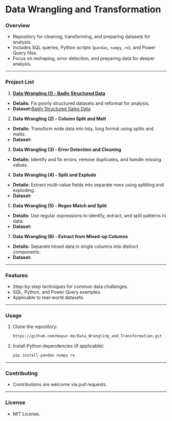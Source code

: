 # **Data Wrangling and Transformation**

### **Overview**  
- Repository for cleaning, transforming, and preparing datasets for analysis.  
- Includes SQL queries, Python scripts (`pandas`, `numpy`, `re`), and Power Query files.  
- Focus on reshaping, error detection, and preparing data for deeper analysis.  

---

### **Project List**  

1. [**Data Wrangling (1) - Badly Structured Data**](https://github.com/mayur-de/Data_Wrangling_and_Transformation/blob/416e2452b2b241703eeebd3e3f9d6baa56c10273/Data%20Wrangling%20(1)%20-%20Badly%20Structured%20Data.ipynb)
- **Details:** Fix poorly structured datasets and reformat for analysis. 
- **Dataset:**[Badly Structured Sales Data](https://github.com/mayur-de/Data_Wrangling_and_Transformation/blob/416e2452b2b241703eeebd3e3f9d6baa56c10273/Datasets/Badly%20Structured%20Sales%20Data.xlsx)
  
2. **Data Wrangling (2) - Column Split and Melt**  
- **Details:** Transform wide data into tidy, long format using splits and melts.  
- **Dataset:**
  
3. **Data Wrangling (3) - Error Detection and Cleaning**  
- **Details:** Identify and fix errors, remove duplicates, and handle missing values.  

4. **Data Wrangling (4) - Split and Explode**  
- **Details:** Extract multi-value fields into separate rows using splitting and exploding.  
- **Dataset:**
  
5. **Data Wrangling (5) - Regex Match and Split**
- **Details:** Use regular expressions to identify, extract, and split patterns in data.  
- **Dataset:**
  
7. **Data Wrangling (6) - Extract from Mixed-up Columns**  
- **Details:** Separate mixed data in single columns into distinct components.  
- **Dataset:**
  
---

### **Features**  
- Step-by-step techniques for common data challenges.  
- SQL, Python, and Power Query examples.  
- Applicable to real-world datasets.  

---

### **Usage**  
1. Clone the repository:  
   ```bash
   https://github.com/mayur-de/Data_Wrangling_and_Transformation.git
   ```  
2. Install Python dependencies (if applicable):  
   ```bash
   pip install pandas numpy re
   ```  

---

### **Contributing**  
- Contributions are welcome via pull requests.  

---

### **License**  
- MIT License.  
